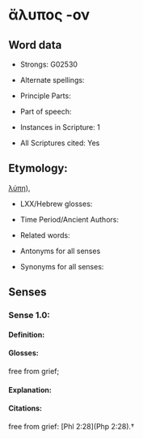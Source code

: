 # ἄλυπος -ον

<!-- Status: S2=NeedsEdits -->
<!-- Lexica used for edits:   -->

## Word data

* Strongs: G02530

* Alternate spellings:



* Principle Parts: 


* Part of speech: 


* Instances in Scripture: 1

* All Scriptures cited: Yes

## Etymology: 

[λύπη]()),

* LXX/Hebrew glosses: 


* Time Period/Ancient Authors: 


* Related words: 

* Antonyms for all senses

* Synonyms for all senses: 


## Senses 


### Sense  1.0: 

#### Definition: 

#### Glosses: 

free from grief; 

#### Explanation: 


#### Citations: 

free from grief: [Phl 2:28](Php 2:28).†
